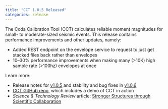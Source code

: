 ```yaml
---
title: "CCT 1.0.5 Released"
categories: release
---
```


The Coda Calibration Tool (CCT) calculates reliable moment magnitudes for small- to moderate-sized seismic events. This release contains performance improvements and other updates, namely:
- Added REST endpoint on the envelope service to request to just get stacked files back rather than envelopes
- 10–30% performance improvements when making many (>10K) high sample rate (>100hz) envelopes at once

Learn more:
- Release notes for [v1.0.5](https://github.com/LLNL/coda-calibration-tool/releases/tag/1.0.5) and stability and bug fixes in [v1.0.6](https://github.com/LLNL/coda-calibration-tool/releases/tag/1.0.6)
- [CCT GitHub repo](https://github.com/LLNL/coda-calibration-tool), which includes a demo of CCT in action
- *Science & Technology Review* article: [Stronger Structures through Scientific Collaboration](https://str.llnl.gov/2018-10/gok)
